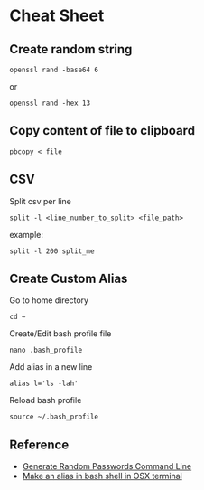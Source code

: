 # Cheat Sheet

## Create random string

`openssl rand -base64 6`

or

`openssl rand -hex 13`

## Copy content of file to clipboard

`pbcopy < file`

## CSV

Split csv per line

`split -l <line_number_to_split> <file_path>`

example:

`split -l 200 split_me`

## Create Custom Alias

Go to home directory

`cd ~`

Create/Edit bash profile file

`nano .bash_profile`

Add alias in a new line

`alias l='ls -lah'`

Reload bash profile

`source ~/.bash_profile`

## Reference

* [Generate Random Passwords Command Line](http://osxdaily.com/2011/05/10/generate-random-passwords-command-line/)
* [Make an alias in bash shell in OSX terminal](https://coolestguidesontheplanet.com/make-an-alias-in-bash-shell-in-os-x-terminal/)